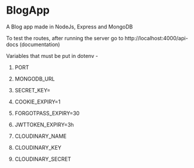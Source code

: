 # BlogApp
A Blog app made in NodeJs, Express and MongoDB

To test the routes, after running the server go to http://localhost:4000/api-docs (documentation)

Variables that must be put in dotenv - 
 1. PORT
 2. MONGODB_URL

 3. SECRET_KEY=
 4. COOKIE_EXPIRY=1
 5. FORGOTPASS_EXPIRY=30
 6. JWTTOKEN_EXPIRY=3h
 
 7. CLOUDINARY_NAME
 8. CLOUDINARY_KEY
 9. CLOUDINARY_SECRET
